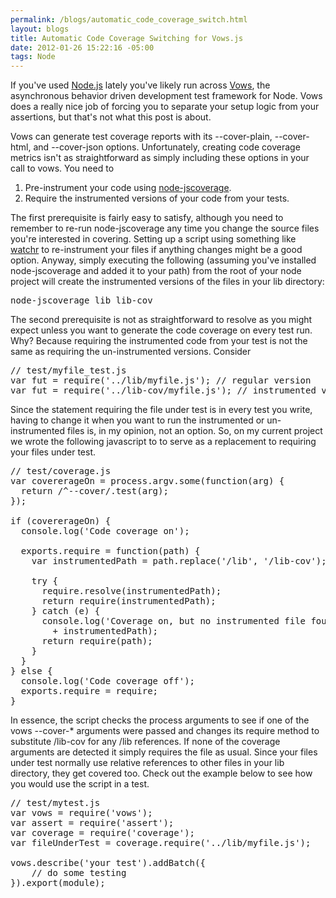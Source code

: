 ```yaml
--- 
permalink: /blogs/automatic_code_coverage_switch.html
layout: blogs
title: Automatic Code Coverage Switching for Vows.js
date: 2012-01-26 15:22:16 -05:00
tags: Node
---
```

 If you've used [Node.js](http://nodejs.org) lately you've likely run across [Vows](http://vowsjs.org/), the asynchronous behavior driven development test framework for Node. Vows does a really nice job of forcing you to separate your setup logic from your assertions, but that's not what this post is about.

Vows can generate test coverage reports with its --cover-plain, --cover-html, and --cover-json options. Unfortunately, creating code coverage metrics isn't as straightforward as simply including these options in your call to vows. You need to

1. Pre-instrument your code using [node-jscoverage](https://github.com/visionmedia/node-jscoverage).
2. Require the instrumented versions of your code from your tests.

The first prerequisite is fairly easy to satisfy, although you need to remember to re-run node-jscoverage any time you change the source files you're interested in covering. Setting up a script using something like [watchr](https://github.com/balupton/watchr) to re-instrument your files if anything changes might be a good option. Anyway, simply executing the following (assuming you've installed node-jscoverage and added it to your path) from the root of your node project will create the instrumented versions of the files in your lib directory:

<pre class="prettyprint">
node-jscoverage lib lib-cov
</pre>

The second prerequisite is not as straightforward to resolve as you might expect unless you want to generate the code coverage on every test run. Why? Because requiring the instrumented code from your test is not the same as requiring the un-instrumented versions. Consider

<pre class="prettyprint lang-js">
// test/myfile_test.js
var fut = require('../lib/myfile.js'); // regular version
var fut = require('../lib-cov/myfile.js'); // instrumented version
</pre>

Since the statement requiring the file under test is in every test you write, having to change it when you want to run the instrumented or un-instrumented files is, in my opinion, not an option. So, on my current project we wrote the following javascript to to serve as a replacement to requiring your files under test.

<pre class="prettyprint lang-js">
// test/coverage.js
var covererageOn = process.argv.some(function(arg) {
  return /^--cover/.test(arg);  
});

if (covererageOn) {
  console.log('Code coverage on');

  exports.require = function(path) {
    var instrumentedPath = path.replace('/lib', '/lib-cov');

    try {
      require.resolve(instrumentedPath);
      return require(instrumentedPath);
    } catch (e) {
      console.log('Coverage on, but no instrumented file found at ' 
		+ instrumentedPath);
      return require(path);
    }
  }
} else {
  console.log('Code coverage off');
  exports.require = require;
}
</pre>

In essence, the script checks the process arguments to see if one of the vows --cover-* arguments were passed and changes its require method to substitute /lib-cov for any /lib references. If none of the coverage arguments are detected it simply requires the file as usual. Since your files under test normally use relative references to other files in your lib directory, they get covered too. Check out the example below to see how you would use the script in a test.

<pre class="prettyprint lang-js">
// test/mytest.js
var vows = require('vows');
var assert = require('assert');
var coverage = require('coverage');
var fileUnderTest = coverage.require('../lib/myfile.js');

vows.describe('your test').addBatch({
	// do some testing
}).export(module);
</pre>
 
